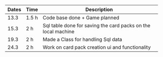 | Dates | Time  | Description                                                   |
| ----- | ----- | ------------------------------------------------------------- |
| 13.3  | 1.5 h | Code base done + Game planned                                 |
| 15.3  | 2 h   | Sql table done for saving the card packs on the local machine |
| 19.3  | 2 h   | Made a Class for handling Sql data                            |
| 24.3  | 2 h   | Work on card pack creation ui and functionality               |

